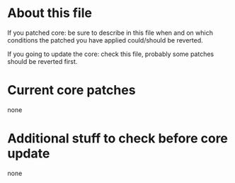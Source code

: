 # About this file

If you patched core: be sure to describe in this file when and on which conditions the patched you have applied could/should be reverted.

If you going to update the core: check this file, probably some patches should be reverted first.

# Current core patches

none

# Additional stuff to check before core update

none

